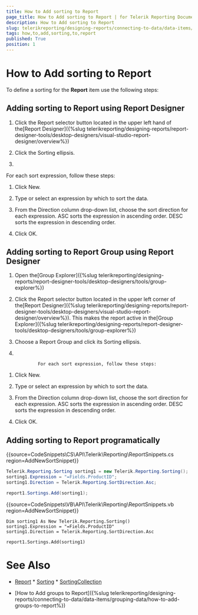 ```yaml
---
title: How to Add sorting to Report
page_title: How to Add sorting to Report | for Telerik Reporting Documentation
description: How to Add sorting to Report
slug: telerikreporting/designing-reports/connecting-to-data/data-items/ordering-data/how-to-add-sorting-to-report
tags: how,to,add,sorting,to,report
published: True
position: 1
---
```


# How to Add sorting to Report



To define a sorting for the __Report__  item use the following steps:         

## Adding sorting to Report using Report Designer

1. Click the Report selector button located in the upper left hand             of the[Report Designer]({%slug telerikreporting/designing-reports/report-designer-tools/desktop-designers/visual-studio-report-designer/overview%})

1. Click the Sorting ellipsis.

1. 

For each sort expression, follow these steps:                      

1. Click New.

1. Type or select an expression by which to sort the data.

1. From the Direction column drop-down list, choose the sort direction                 for each expression. ASC sorts the expression in ascending order. DESC sorts                 the expression in descending order.

1. Click OK.

## Adding sorting to Report Group using Report Designer

1. Open the[Group Explorer]({%slug telerikreporting/designing-reports/report-designer-tools/desktop-designers/tools/group-explorer%})

1. Click the Report selector button located in the upper left corner
              of the[Report Designer]({%slug telerikreporting/designing-reports/report-designer-tools/desktop-designers/visual-studio-report-designer/overview%}).
              This makes the report active in the[Group Explorer]({%slug telerikreporting/designing-reports/report-designer-tools/desktop-designers/tools/group-explorer%})

1. Choose a Report Group and click its Sorting ellipsis.

1. 

                For each sort expression, follow these steps:
                

1. Click New.

1. Type or select an expression by which to sort the data.

1. From the Direction column drop-down list, choose the sort direction
                    for each expression. ASC sorts the expression in ascending order. DESC sorts
                    the expression in descending order.

1. Click OK.

## Adding sorting to Report programatically

{{source=CodeSnippets\CS\API\Telerik\Reporting\ReportSnippets.cs region=AddNewSortSnippet}}
````C#
Telerik.Reporting.Sorting sorting1 = new Telerik.Reporting.Sorting();
sorting1.Expression = "=Fields.ProductID";
sorting1.Direction = Telerik.Reporting.SortDirection.Asc;

report1.Sortings.Add(sorting1);
````
{{source=CodeSnippets\VB\API\Telerik\Reporting\ReportSnippets.vb region=AddNewSortSnippet}}
````VB
Dim sorting1 As New Telerik.Reporting.Sorting()
sorting1.Expression = "=Fields.ProductID"
sorting1.Direction = Telerik.Reporting.SortDirection.Asc

report1.Sortings.Add(sorting1)
````

# See Also
 * [Report](/reporting/api/Telerik.Reporting.Report)  * [Sorting](/reporting/api/Telerik.Reporting.Sorting)  * [SortingCollection](/reporting/api/Telerik.Reporting.SortingCollection) 

 * [How to Add groups to Report]({%slug telerikreporting/designing-reports/connecting-to-data/data-items/grouping-data/how-to-add-groups-to-report%})

